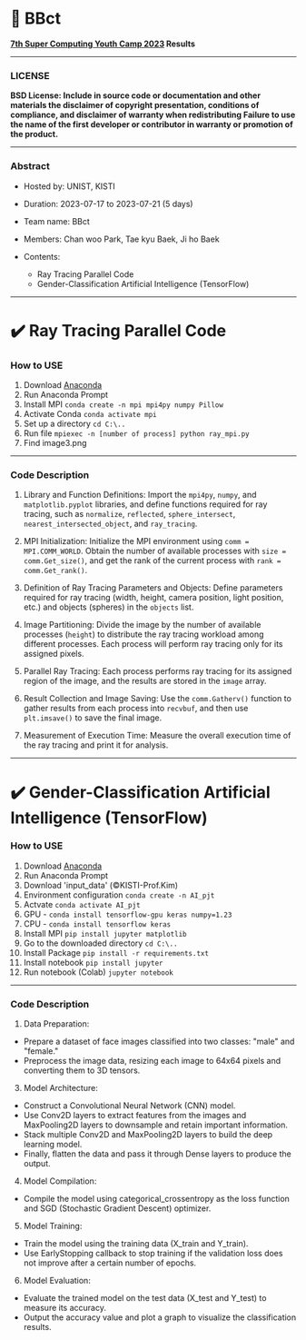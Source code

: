 # 🌈 __BBct__

**[7th Super Computing Youth Camp 2023](https://sites.google.com/view/scyouthcamp/) Results**

***
### LICENSE
**BSD License: Include in source code or documentation and other materials the disclaimer of copyright presentation, conditions of compliance, and disclaimer of warranty when redistributing
Failure to use the name of the first developer or contributor in warranty or promotion of the product.**

***
### Abstract
* Hosted by: UNIST, KISTI

* Duration: 2023-07-17 to 2023-07-21 (5 days)

* Team name: BBct

* Members: Chan woo Park, Tae kyu Baek, Ji ho Baek

* Contents: 
  - Ray Tracing Parallel Code
  - Gender-Classification Artificial Intelligence (TensorFlow)

***

# ✔️ Ray Tracing Parallel Code

### How to USE

1. Download [Anaconda](https://www.anaconda.com/)
2. Run Anaconda Prompt
3. Install MPI ``conda create -n mpi mpi4py numpy Pillow``
5. Activate Conda ``conda activate mpi``
6. Set up a directory ``cd C:\..``
7. Run file ``mpiexec -n [number of process] python ray_mpi.py``
8. Find image3.png

***

### Code Description

1. Library and Function Definitions: Import the ``mpi4py``, ``numpy``, and ``matplotlib.pyplot`` libraries, and define functions required for ray tracing, such as ``normalize``, ``reflected``, ``sphere_intersect``, ``nearest_intersected_object``, and ``ray_tracing``.

2. MPI Initialization: Initialize the MPI environment using ``comm = MPI.COMM_WORLD``. Obtain the number of available processes with ``size = comm.Get_size()``, and get the rank of the current process with ``rank = comm.Get_rank()``.

3. Definition of Ray Tracing Parameters and Objects: Define parameters required for ray tracing (width, height, camera position, light position, etc.) and objects (spheres) in the ``objects`` list.

4. Image Partitioning: Divide the image by the number of available processes (``height``) to distribute the ray tracing workload among different processes. Each process will perform ray tracing only for its assigned pixels.

5. Parallel Ray Tracing: Each process performs ray tracing for its assigned region of the image, and the results are stored in the ``image`` array.

6. Result Collection and Image Saving: Use the ``comm.Gatherv()`` function to gather results from each process into ``recvbuf``, and then use ``plt.imsave()`` to save the final image.

7. Measurement of Execution Time: Measure the overall execution time of the ray tracing and print it for analysis.

***

# ✔️ Gender-Classification Artificial Intelligence (TensorFlow)

### How to USE

1. Download [Anaconda](https://www.anaconda.com/)
2. Run Anaconda Prompt
3. Download 'input_data' (©KISTI-Prof.Kim)
4. Environment configuration ``conda create -n AI_pjt``
5. Actvate ``conda activate AI_pjt``
6. GPU - ``conda install tensorflow-gpu keras numpy=1.23``
7. CPU - ``conda install tensorflow keras``
8. Install MPI ``pip install jupyter matplotlib``
9. Go to the downloaded directory ``cd C:\..``
10. Install Package ``pip install -r requirements.txt``
11. Install notebook ``pip install jupyter``
12. Run notebook (Colab) ``jupyter notebook``

***

### Code Description

1. Data Preparation:
* Prepare a dataset of face images classified into two classes: "male" and "female."
* Preprocess the image data, resizing each image to 64x64 pixels and converting them to 3D tensors.
3. Model Architecture:
* Construct a Convolutional Neural Network (CNN) model.
* Use Conv2D layers to extract features from the images and MaxPooling2D layers to downsample and retain important information.
* Stack multiple Conv2D and MaxPooling2D layers to build the deep learning model.
* Finally, flatten the data and pass it through Dense layers to produce the output.
4. Model Compilation:
* Compile the model using categorical_crossentropy as the loss function and SGD (Stochastic Gradient Descent) optimizer.
5. Model Training:
* Train the model using the training data (X_train and Y_train).
* Use EarlyStopping callback to stop training if the validation loss does not improve after a certain number of epochs.
6. Model Evaluation:
* Evaluate the trained model on the test data (X_test and Y_test) to measure its accuracy.
* Output the accuracy value and plot a graph to visualize the classification results.
